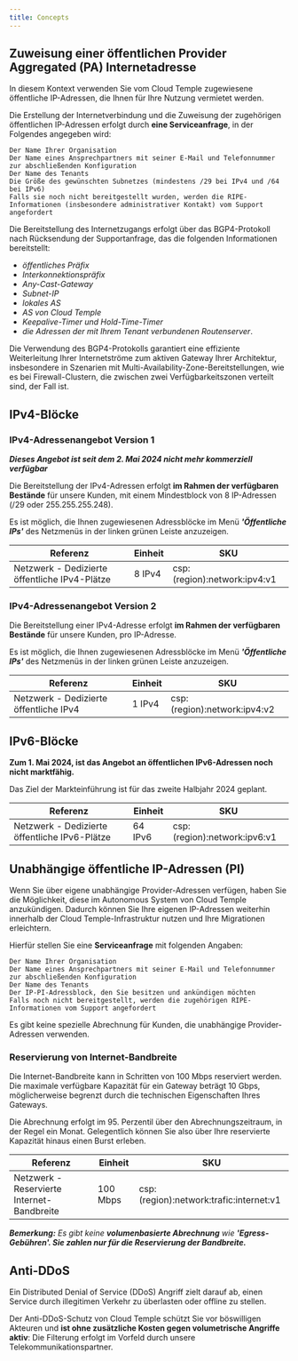 ```yaml
---
title: Concepts
---
```


## Zuweisung einer öffentlichen Provider Aggregated (PA) Internetadresse

In diesem Kontext verwenden Sie vom Cloud Temple zugewiesene öffentliche IP-Adressen, die Ihnen für Ihre Nutzung vermietet werden.

Die Erstellung der Internetverbindung und die Zuweisung der zugehörigen öffentlichen IP-Adressen erfolgt durch __eine Serviceanfrage__, in der Folgendes angegeben wird:

    Der Name Ihrer Organisation
    Der Name eines Ansprechpartners mit seiner E-Mail und Telefonnummer zur abschließenden Konfiguration
    Der Name des Tenants
    Die Größe des gewünschten Subnetzes (mindestens /29 bei IPv4 und /64 bei IPv6)
    Falls sie noch nicht bereitgestellt wurden, werden die RIPE-Informationen (insbesondere administrativer Kontakt) vom Support angefordert

Die Bereitstellung des Internetzugangs erfolgt über das BGP4-Protokoll nach Rücksendung der Supportanfrage, das die folgenden Informationen bereitstellt:

- *öffentliches Präfix*
- *Interkonnektionspräfix*
- *Any-Cast-Gateway*
- *Subnet-IP*
- *lokales AS*
- *AS von Cloud Temple*
- *Keepalive-Timer und Hold-Time-Timer*
- *die Adressen der mit Ihrem Tenant verbundenen Routenserver*.

Die Verwendung des BGP4-Protokolls garantiert eine effiziente Weiterleitung Ihrer Internetströme zum aktiven Gateway Ihrer Architektur, insbesondere in Szenarien mit Multi-Availability-Zone-Bereitstellungen, wie es bei Firewall-Clustern, die zwischen zwei Verfügbarkeitszonen verteilt sind, der Fall ist.

## IPv4-Blöcke

### IPv4-Adressenangebot Version 1

__*Dieses Angebot ist seit dem 2. Mai 2024 nicht mehr kommerziell verfügbar*__

Die Bereitstellung der IPv4-Adressen erfolgt __im Rahmen der verfügbaren Bestände__ für unsere Kunden, mit einem Mindestblock von 8 IP-Adressen (/29 oder 255.255.255.248).

Es ist möglich, die Ihnen zugewiesenen Adressblöcke im Menü __*'Öffentliche IPs'*__ des Netzmenüs in der linken grünen Leiste anzuzeigen.

| Referenz                               | Einheit | SKU                          |
| -------------------------------------- | ------- | ---------------------------- |
| Netzwerk - Dedizierte öffentliche IPv4-Plätze | 8 IPv4  | csp:(region):network:ipv4:v1 |

### IPv4-Adressenangebot Version 2

Die Bereitstellung einer IPv4-Adresse erfolgt __im Rahmen der verfügbaren Bestände__ für unsere Kunden, pro IP-Adresse.

Es ist möglich, die Ihnen zugewiesenen Adressblöcke im Menü __*'Öffentliche IPs'*__ des Netzmenüs in der linken grünen Leiste anzuzeigen.

| Referenz                    | Einheit | SKU                          |
| --------------------------- | ------- | ---------------------------- |
| Netzwerk - Dedizierte öffentliche IPv4 | 1 IPv4  | csp:(region):network:ipv4:v2 |


## IPv6-Blöcke

__Zum 1. Mai 2024, ist das Angebot an öffentlichen IPv6-Adressen noch nicht marktfähig.__

Das Ziel der Markteinführung ist für das zweite Halbjahr 2024 geplant.

| Referenz                               | Einheit | SKU                          |
| -------------------------------------- | ------- | ---------------------------- |
| Netzwerk - Dedizierte öffentliche IPv6-Plätze | 64 IPv6 | csp:(region):network:ipv6:v1 |

## Unabhängige öffentliche IP-Adressen (PI)

Wenn Sie über eigene unabhängige Provider-Adressen verfügen, haben Sie die Möglichkeit, diese im Autonomous System von Cloud Temple anzukündigen. Dadurch können Sie Ihre eigenen IP-Adressen weiterhin innerhalb der Cloud Temple-Infrastruktur nutzen und Ihre Migrationen erleichtern.

Hierfür stellen Sie eine __Serviceanfrage__ mit folgenden Angaben:

    Der Name Ihrer Organisation
    Der Name eines Ansprechpartners mit seiner E-Mail und Telefonnummer zur abschließenden Konfiguration
    Der Name des Tenants
    Der IP-PI-Adressblock, den Sie besitzen und ankündigen möchten
    Falls noch nicht bereitgestellt, werden die zugehörigen RIPE-Informationen vom Support angefordert

Es gibt keine spezielle Abrechnung für Kunden, die unabhängige Provider-Adressen verwenden.

### Reservierung von Internet-Bandbreite

Die Internet-Bandbreite kann in Schritten von 100 Mbps reserviert werden. Die maximale verfügbare Kapazität für ein Gateway beträgt 10 Gbps, möglicherweise begrenzt durch die technischen Eigenschaften Ihres Gateways.

Die Abrechnung erfolgt im 95. Perzentil über den Abrechnungszeitraum, in der Regel ein Monat. Gelegentlich können Sie also über Ihre reservierte Kapazität hinaus einen Burst erleben.

| Referenz                               | Einheit | SKU                                      |
| -------------------------------------- | ------- | ---------------------------------------- |
| Netzwerk - Reservierte Internet-Bandbreite | 100 Mbps | csp:(region):network:trafic:internet:v1 |

__*Bemerkung:*__
*Es gibt keine __volumenbasierte Abrechnung__ wie __'Egress-Gebühren'. Sie zahlen nur für die Reservierung der Bandbreite.__*


## Anti-DDoS

Ein Distributed Denial of Service (DDoS) Angriff zielt darauf ab, einen Service durch illegitimen Verkehr zu überlasten oder offline zu stellen.

Der Anti-DDoS-Schutz von Cloud Temple schützt Sie vor böswilligen Akteuren und __ist ohne zusätzliche Kosten gegen volumetrische Angriffe aktiv__: Die Filterung erfolgt im Vorfeld durch unsere Telekommunikationspartner.